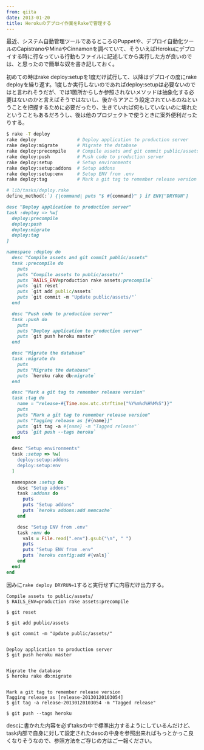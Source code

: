 ```yaml
---
from: qiita
date: 2013-01-20
title: Herokuのデプロイ作業をRakeで管理する
---
```


最近、システム自動管理ツールであるところのPuppetや、デプロイ自動化ツールのCapistranoやMinaやCinnamonを調べていて、そういえばHerokuにデプロイする時に行なっている行動もファイルに記述してから実行した方が良いのでは、と思ったので簡単な奴を書き記しておく。

初めての時はrake deploy:setupを1度だけ試行して、以降はデプロイの度にrake deployを繰り返す。1度しか実行しないのであればdeploy:setupは必要ないのではと言われそうだが、では1箇所からしか参照されないメソッドは抽象化する必要はないのかと言えばそうではないし、後からアアこう設定されているのねということを把握するために必要だったり、生きていれば何もしていないのに壊れたということもあるだろうし、後は他のプロジェクトで使うときに案外便利だったりする。

```sh
$ rake -T deploy
rake deploy               # Deploy application to production server
rake deploy:migrate       # Migrate the database
rake deploy:precompile    # Compile assets and git commit public/assets
rake deploy:push          # Push code to production server
rake deploy:setup         # Setup environments
rake deploy:setup:addons  # Setup addons
rake deploy:setup:env     # Setup ENV from .env
rake deploy:tag           # Mark a git tag to remember release version
```

```ruby
# lib/tasks/deploy.rake
define_method(:`) {|command| puts "$ #{command}" } if ENV["DRYRUN"]

desc "Deploy application to production server"
task :deploy => %w[
  deploy:precompile
  deploy:push
  deploy:migrate
  deploy:tag
]

namespace :deploy do
  desc "Compile assets and git commit public/assets"
  task :precompile do
    puts
    puts "Compile assets to public/assets/"
    puts `RAILS_ENV=production rake assets:precompile`
    puts `git reset`
    puts `git add public/assets`
    puts `git commit -m "Update public/assets/"`
  end

  desc "Push code to production server"
  task :push do
    puts
    puts "Deploy application to production server"
    puts `git push heroku master`
  end

  desc "Migrate the database"
  task :migrate do
    puts
    puts "Migrate the database"
    puts `heroku rake db:migrate`
  end

  desc "Mark a git tag to remember release version"
  task :tag do
    name = "release-#{Time.now.utc.strftime("%Y%m%d%H%M%S")}"
    puts
    puts "Mark a git tag to remember release version"
    puts "Tagging release as [#{name}]"
    puts `git tag -a #{name} -m "Tagged release"`
    puts `git push --tags heroku`
  end

  desc "Setup environments"
  task :setup => %w[
    deploy:setup:addons
    deploy:setup:env
  ]

  namespace :setup do
    desc "Setup addons"
    task :addons do
      puts
      puts "Setup addons"
      puts `heroku addons:add memcache`
    end

    desc "Setup ENV from .env"
    task :env do
      vals = File.read(".env").gsub("\n", " ")
      puts
      puts "Setup ENV from .env"
      puts `heroku config:add #{vals}`
    end
  end
end
```

因みに`rake deploy DRYRUN=1`すると実行せずに内容だけ出力する。

```
Compile assets to public/assets/
$ RAILS_ENV=production rake assets:precompile

$ git reset

$ git add public/assets

$ git commit -m "Update public/assets/"


Deploy application to production server
$ git push heroku master


Migrate the database
$ heroku rake db:migrate


Mark a git tag to remember release version
Tagging release as [release-20130120103054]
$ git tag -a release-20130120103054 -m "Tagged release"

$ git push --tags heroku
```

descに書かれた内容を必ずtaksの中で標準出力するようにしているんだけど、task内部で自身に対して設定されたdescの中身を参照出来ればもっとかっこ良くなりそうなので、参照方法をご存じの方はご一報ください。
